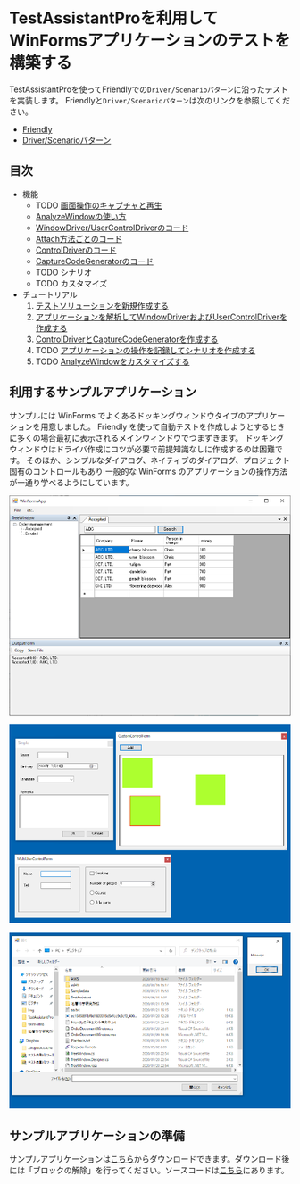 # TestAssistantProを利用してWinFormsアプリケーションのテストを構築する

TestAssistantProを使ってFriendlyでの`Driver/Scenarioパターン`に沿ったテストを実装します。
Friendlyと`Driver/Scenarioパターン`は次のリンクを参照してください。

+ [Friendly](https://github.com/Codeer-Software/Friendly/blob/master/README.jp.md)
+ [Driver/Scenarioパターン](https://github.com/Codeer-Software/Friendly/blob/master/TestAutomationDesign.jp.md)

## 目次

- 機能
  - TODO [画面操作のキャプチャと再生](feature/CaptureAndExecute.md)
  - [AnalyzeWindowの使い方](feature/AnalyzeWindow.md)
  - [WindowDriver/UserControlDriverのコード](feature/GeneratedCode.md)
  - [Attach方法ごとのコード](feature/Attach.md)
  - [ControlDriverのコード](feature/ControlDriver.md)
  - [CaptureCodeGeneratorのコード](feature/CaptureCodeGenerator.md)
  - TODO シナリオ<br>
  - TODO カスタマイズ<br>
- チュートリアル
  1. [テストソリューションを新規作成する](tutorial/Sln.md)
  2. [アプリケーションを解析してWindowDriverおよびUserControlDriverを作成する](tutorial/WindowDriver.md)
  3. [ControlDriverとCaptureCodeGeneratorを作成する](tutorial/ControlDriver.md)
  4. TODO [アプリケーションの操作を記録してシナリオを作成する](tutorial/Scenario.md)
  5. TODO [AnalyzeWindowをカスタマイズする](tutorial/Customize.md)

## 利用するサンプルアプリケーション

サンプルには WinForms でよくあるドッキングウィンドウタイプのアプリケーションを用意しました。
Friendly を使って自動テストを作成しようとするときに多くの場合最初に表示されるメインウィンドウでつまずきます。
ドッキングウィンドウはドライバ作成にコツが必要で前提知識なしに作成するのは困難です。
そのほか、シンプルなダイアログ、ネイティブのダイアログ、プロジェクト固有のコントロールもあり
一般的な WinForms のアプリケーションの操作方法が一通り学べるようにしています。

![MainFrame.png](Img/MainFrame.png)

![SampleDialogs.png](Img/SampleDialogs.png)

![NativeWindows.png](Img/NativeWindows.png)

## サンプルアプリケーションの準備
サンプルアプリケーションは[こちら](https://github.com/Codeer-Software/TestAssistantPro.Manual/releases/download/ver0.1/WinFormApp.zip)からダウンロードできます。ダウンロード後には「ブロックの解除」を行ってください。ソースコードは[こちら](WinFormsApp)にあります。